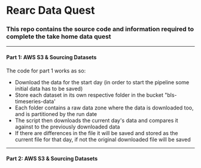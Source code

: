 # Rearc Data Quest
### This repo contains the source code and information required to complete the take home data quest
----
#### Part 1: AWS S3 & Sourcing Datasets
The code for part 1 works as so:
- Download the data for the start day (in order to start the pipeline some initial data has to be saved)
- Store each dataset in its own respective folder in the bucket "bls-timeseries-data'
- Each folder contains a raw data zone where the data is downloaded too, and is partitioned by the run date
- The script then downloads the current day's data and compares it against to the previously downloaded data
- If there are differences in the file it will be saved and stored as the current file for that day, if not the original downloaded file will be saved
----
#### Part 2: AWS S3 & Sourcing Datasets
  
